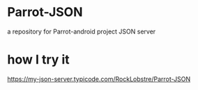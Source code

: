 # Parrot-JSON
a repository for Parrot-android project JSON server
# how I try it
https://my-json-server.typicode.com/RockLobstre/Parrot-JSON
